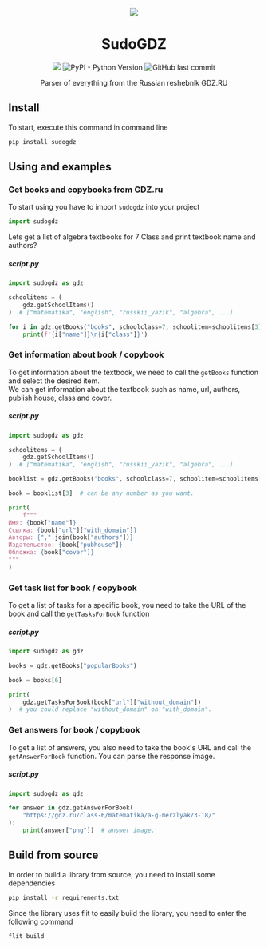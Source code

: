 <p align='center'><img src='https://github.com/aye20054925/SudoGDZ/blob/main/png/Logo.png?raw=true'></p>
<h1 align='center'>SudoGDZ</h1>
<p align='center'>
	<img src="https://img.shields.io/badge/version-1.0.1-orange">
	<img alt="PyPI - Python Version" src="https://img.shields.io/pypi/pyversions/sudogdz">
	<img alt="GitHub last commit" src="https://img.shields.io/github/last-commit/aye20054925/sudogdz">
</p>
<p align='center'>Parser of everything from the Russian reshebnik GDZ.RU</p>

## Install
To start, execute this command in command line
```bash
pip install sudogdz
```

## Using and examples
### Get books and copybooks from GDZ.ru
To start using you have to import `sudogdz` into your project
```python
import sudogdz
```
Lets get a list of algebra textbooks for 7 Class and print textbook name and authors?
##### script.py
```python
import sudogdz as gdz

schoolitems = (
    gdz.getSchoolItems()
)  # ["matematika", "english", "russkii_yazik", "algebra", ...]

for i in gdz.getBooks("books", schoolclass=7, schoolitem=schoolitems[3]):
    print(f'{i["name"]}\n{i["class"]}')
```

### Get information about book / copybook
To get information about the textbook, we need to call the `getBooks` function and select the desired item. 
<br/>
We can get information about the textbook such as name, url, authors, publish house, class and cover.
##### script.py
```python
import sudogdz as gdz

schoolitems = (
    gdz.getSchoolItems()
)  # ["matematika", "english", "russkii_yazik", "algebra", ...]

booklist = gdz.getBooks("books", schoolclass=7, schoolitem=schoolitems[3])

book = booklist[3]  # can be any number as you want.

print(
    f"""
Имя: {book["name"]}
Ссылка: {book["url"]["with_domain"]}
Авторы: {",".join(book["authors"])}
Издательство: {book["pubhouse"]}
Обложка: {book["cover"]}
"""
)
```
### Get task list for book / copybook
To get a list of tasks for a specific book, you need to take the URL of the book and call the `getTasksForBook` function
##### script.py
```python
import sudogdz as gdz

books = gdz.getBooks("popularBooks")

book = books[6]

print(
    gdz.getTasksForBook(book["url"]["without_domain"])
)  # you could replace "without_domain" on "with_domain".
```

### Get answers for book / copybook
To get a list of answers, you also need to take the book's URL and call the `getAnswerForBook` function. You can parse the response image.
##### script.py
```python
import sudogdz as gdz

for answer in gdz.getAnswerForBook(
    "https://gdz.ru/class-6/matematika/a-g-merzlyak/3-18/"
):
    print(answer["png"])  # answer image.
```

## Build from source
In order to build a library from source, you need to install some dependencies
```bash
pip install -r requirements.txt
```
Since the library uses flit to easily build the library, you need to enter the following command
```bash
flit build
```
